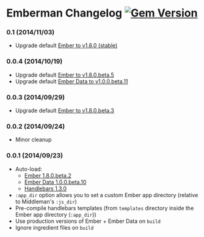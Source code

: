 # Emberman Changelog [![Gem Version](https://badge.fury.io/rb/emberman.svg)](http://badge.fury.io/rb/emberman)

### 0.1 (2014/11/03)
- Upgrade default [Ember to v1.8.0 (stable)](https://github.com/emberjs/ember.js/blob/v1.8.0/CHANGELOG.md)

### 0.0.4 (2014/10/19)
- Upgrade default [Ember to v1.8.0.beta.5](https://github.com/emberjs/ember.js/blob/v1.8.0-beta.5/CHANGELOG.md)
- Upgrade default [Ember Data to v1.0.0.beta.11](https://github.com/emberjs/data/blob/v1.0.0-beta.11/CHANGELOG.md)

### 0.0.3 (2014/09/29)
- Upgrade default [Ember to v1.8.0.beta.3](https://github.com/emberjs/ember.js/blob/v1.8.0-beta.3/CHANGELOG.md)

### 0.0.2 (2014/09/24)
- Minor cleanup

### 0.0.1 (2014/09/23)
- Auto-load:
  + [Ember 1.8.0.beta.2](https://github.com/emberjs/ember.js/releases/tag/v1.8.0-beta.2)
  + [Ember Data 1.0.0.beta.10](https://github.com/emberjs/data/releases/tag/v1.0.0-beta.10)
  + [Handlebars 1.3.0](https://github.com/wycats/handlebars.js/releases/tag/v1.3.0)
- `:app_dir` option allows you to set a custom Ember app directory (relative to Middleman's `:js_dir`)
- Pre-compile handlebars templates (from `templates` directory inside the Ember app directory (`:app_dir`))
- Use production versions of Ember + Ember Data on `build`
- Ignore ingredient files on `build`
